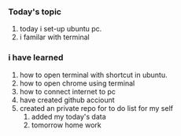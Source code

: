 ### Today's topic
1. today i set-up ubuntu pc.
2. i familar with terminal
### i have learned 
1. how to open terminal with shortcut in ubuntu.
2. how to open chrome using terminal
3. how to connect internet to pc
4. have created github acciount
5. created an private repo for to do list for my self
    1. added my today's data
    2. tomorrow home work

